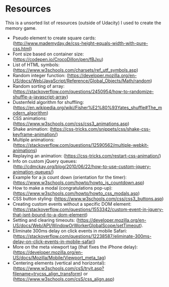 Resources
=========

This is a unsorted list of resources (outside of Udacity) I used to create the memory game.

* Pseudo element to create square cards: (http://www.mademyday.de/css-height-equals-width-with-pure-css.html)
* Font size based on container size: (https://codepen.io/CrocoDillon/pen/fBJxu)
* List of HTML symbols: (https://www.w3schools.com/charsets/ref_utf_symbols.asp)
* Random integer function: (https://developer.mozilla.org/en-US/docs/Web/JavaScript/Reference/Global_Objects/Math/random)
* Random sorting of array: (https://stackoverflow.com/questions/2450954/how-to-randomize-shuffle-a-javascript-array)
* Dustenfeld algorithm for shuffling: (https://en.wikipedia.org/wiki/Fisher%E2%80%93Yates_shuffle#The_modern_algorithm)
* CSS animations: (https://www.w3schools.com/css/css3_animations.asp)
* Shake animation: (https://css-tricks.com/snippets/css/shake-css-keyframe-animation/)
* Multiple animations: (https://stackoverflow.com/questions/12590562/multiple-webkit-animations)
* Replaying an animation: (https://css-tricks.com/restart-css-animation/)
* Info on custom jQuery queues: (http://cdmckay.org/blog/2010/06/22/how-to-use-custom-jquery-animation-queues/)
* Example for a js count down (orientation for the timer):  (https://www.w3schools.com/howto/howto_js_countdown.asp)
* How to make a modal (congratulations pop-up): (https://www.w3schools.com/howto/howto_css_modals.asp)
* CSS button styling: (https://www.w3schools.com/css/css3_buttons.asp)
* Creating custom events without a specific DOM element: (https://stackoverflow.com/questions/1553342/custom-event-in-jquery-that-isnt-bound-to-a-dom-element)
* Setting and clearing timeouts: (https://developer.mozilla.org/en-US/docs/Web/API/WindowOrWorkerGlobalScope/setTimeout).
* Eliminate 300ms delay on click events in mobile Safari: (https://stackoverflow.com/questions/12238587/eliminate-300ms-delay-on-click-events-in-mobile-safari)
* More on the meta viewport tag (that fixes the iPhone delay): (https://developer.mozilla.org/en-US/docs/Mozilla/Mobile/Viewport_meta_tag)
* Centering elements (vertical and horizontal): (https://www.w3schools.com/csS/tryit.asp?filename=trycss_align_transform) or (https://www.w3schools.com/csS/css_align.asp)